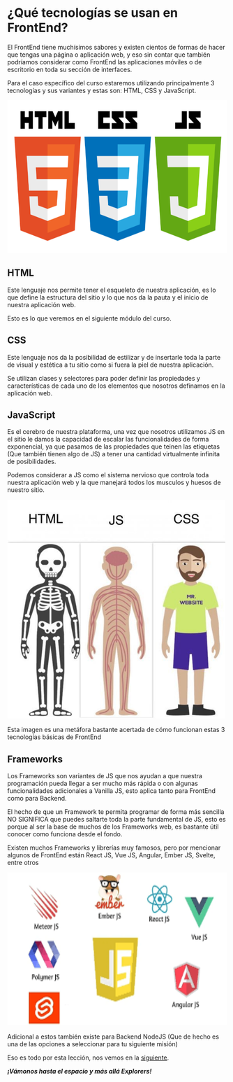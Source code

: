 # ¿Qué tecnologías se usan en FrontEnd?

El FrontEnd tiene muchísimos sabores y existen cientos de formas de hacer que tengas una página o aplicación web, y eso sin contar que también podríamos considerar como FrontEnd las aplicaciones móviles o de escritorio en toda su sección de interfaces.

Para el caso específico del curso estaremos utilizando principalmente 3 tecnologías y sus variantes y estas son: HTML, CSS y JavaScript.

<img src="../images/hcj.png" alt="html, css, js" height="350">

## HTML

Este lenguaje nos permite tener el esqueleto de nuestra aplicación, es lo que define la estructura del sitio y lo que nos da la pauta y el inicio de nuestra aplicación web.

Esto es lo que veremos en el siguiente módulo del curso.

## CSS

Este lenguaje nos da la posibilidad de estilizar y de insertarle toda la parte de visual y estética a tu sitio como si fuera la piel de nuestra aplicación.

Se utilizan clases y selectores para poder definir las propiedades y características de cada uno de los elementos que nosotros definamos en la aplicación web.

## JavaScript

Es el cerebro de nuestra plataforma, una vez que nosotros utilizamos JS en el sitio le damos la capacidad de escalar las funcionalidades de forma exponencial, ya que pasamos de las propiedades que teinen las etiquetas (Que también tienen algo de JS) a tener una cantidad virtualmente infinita de posibilidades.

Podemos considerar a JS como el sistema nervioso que controla toda nuestra aplicación web y la que manejará todos los musculos y huesos de nuestro sitio.

<img src="../images/bodyExample.jpeg" alt="body web programing" height="500">

Esta imagen es una metáfora bastante acertada de cómo funcionan estas 3 tecnologías básicas de FrontEnd

## Frameworks

Los Frameworks son variantes de JS que nos ayudan a que nuestra programación pueda llegar a ser mucho más rápida o con algunas funcionalidades adicionales a Vanilla JS, esto aplica tanto para FrontEnd como para Backend.

El hecho de que un Framework te permita programar de forma más sencilla NO SIGNIFICA que puedes saltarte toda la parte fundamental de JS, esto es porque al ser la base de muchos de los Frameworks web, es bastante útil conocer como funciona desde el fondo.

Existen muchos Frameworks y librerías muy famosos, pero por mencionar algunos de FrontEnd están React JS, Vue JS, Angular, Ember JS, Svelte, entre otros

<img src="../images/frameworks.png" alt="JS Frameworks" height="350">

Adicional a estos también existe para Backend NodeJS (Que de hecho es una de las opciones a seleccionar para tu siguiente misión)

Eso es todo por esta lección, nos vemos en la [siguiente](./3.-webDevSetup.md).

***¡Vámonos hasta el espacio y más allá Explorers!***

